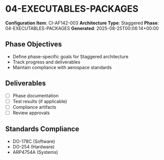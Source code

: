 # 04-EXECUTABLES-PACKAGES

**Configuration Item**: CI-AF142-003
**Architecture Type**: Staggered
**Phase**: 04-EXECUTABLES-PACKAGES
**Generated**: 2025-08-25T00:06:14+00:00

## Phase Objectives
- Define phase-specific goals for Staggered architecture
- Track progress and deliverables
- Maintain compliance with aerospace standards

## Deliverables
- [ ] Phase documentation
- [ ] Test results (if applicable)
- [ ] Compliance artifacts
- [ ] Review approvals

## Standards Compliance
- DO-178C (Software)
- DO-254 (Hardware)
- ARP4754A (Systems)
